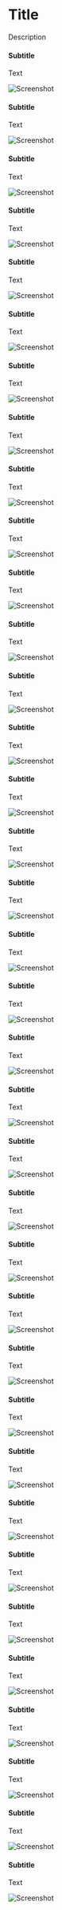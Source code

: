 # Title
Description
#### Subtitle

Text

![Screenshot](images/1.png)

#### Subtitle

Text

![Screenshot](images/2.png)

#### Subtitle

Text

![Screenshot](images/3.png)

#### Subtitle

Text

![Screenshot](images/4.png)

#### Subtitle

Text

![Screenshot](images/5.png)

#### Subtitle

Text

![Screenshot](images/6.png)

#### Subtitle

Text

![Screenshot](images/7.png)

#### Subtitle

Text

![Screenshot](images/8.png)

#### Subtitle

Text

![Screenshot](images/9.png)

#### Subtitle

Text

![Screenshot](images/10.png)

#### Subtitle

Text

![Screenshot](images/11.png)

#### Subtitle

Text

![Screenshot](images/12.png)

#### Subtitle

Text

![Screenshot](images/13.png)

#### Subtitle

Text

![Screenshot](images/14.png)

#### Subtitle

Text

![Screenshot](images/15.png)

#### Subtitle

Text

![Screenshot](images/16.png)

#### Subtitle

Text

![Screenshot](images/17.png)

#### Subtitle

Text

![Screenshot](images/18.png)

#### Subtitle

Text

![Screenshot](images/19.png)

#### Subtitle

Text

![Screenshot](images/20.png)

#### Subtitle

Text

![Screenshot](images/21.png)

#### Subtitle

Text

![Screenshot](images/22.png)

#### Subtitle

Text

![Screenshot](images/23.png)

#### Subtitle

Text

![Screenshot](images/24.png)

#### Subtitle

Text

![Screenshot](images/25.png)

#### Subtitle

Text

![Screenshot](images/26.png)

#### Subtitle

Text

![Screenshot](images/27.png)

#### Subtitle

Text

![Screenshot](images/28.png)

#### Subtitle

Text

![Screenshot](images/29.png)

#### Subtitle

Text

![Screenshot](images/30.png)

#### Subtitle

Text

![Screenshot](images/31.png)

#### Subtitle

Text

![Screenshot](images/32.png)

#### Subtitle

Text

![Screenshot](images/33.png)

#### Subtitle

Text

![Screenshot](images/34.png)

#### Subtitle

Text

![Screenshot](images/35.png)

#### Subtitle

Text

![Screenshot](images/36.png)

